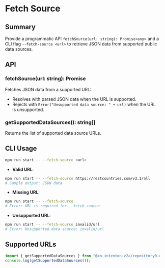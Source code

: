 # Fetch Source

## Summary

Provide a programmatic API `fetchSource(url: string): Promise<any>` and a CLI flag `--fetch-source <url>` to retrieve JSON data from supported public data sources.

## API

### fetchSource(url: string): Promise<any>

Fetches JSON data from a supported URL:

- Resolves with parsed JSON data when the URL is supported.
- Rejects with `Error("Unsupported data source: " + url)` when the URL is unsupported.

### getSupportedDataSources(): string[]

Returns the list of supported data source URLs.

## CLI Usage

```bash
npm run start -- --fetch-source <url>
```

- **Valid URL**:

```bash
npm run start -- --fetch-source https://restcountries.com/v3.1/all
# Sample output: JSON data
```

- **Missing URL**:

```bash
npm run start -- --fetch-source
# Error: URL is required for --fetch-source
```

- **Unsupported URL**:

```bash
npm run start -- --fetch-source invalid/url
# Error: Unsupported data source: invalid/url
```

## Supported URLs

```js
import { getSupportedDataSources } from "@xn-intenton-z2a/repository0-crucible";
console.log(getSupportedDataSources());
```